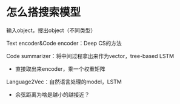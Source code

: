 # 怎么搭搜索模型

输入object，搜出object（不同类型）

Text encoder&Code encoder：Deep CS的方法

Code summarizer：将中间过程拿出来作为vector，tree-based LSTM

- 直接取出来encoder，乘一个权重矩阵

Language2Vec：自然语言处理的model，LSTM

- 余弦距离为啥是越小的越接近？

